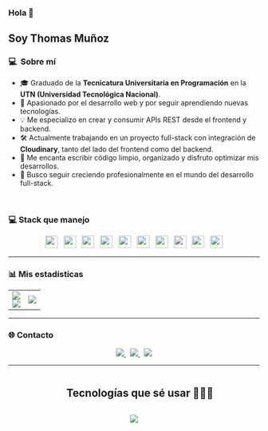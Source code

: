 ### Hola 👋

## Soy Thomas Muñoz

### 💻 &nbsp;Sobre mí 

- 🎓 Graduado de la **Tecnicatura Universitaria en Programación** en la **UTN (Universidad Tecnológica Nacional)**.
- 🤖 Apasionado por el desarrollo web y por seguir aprendiendo nuevas tecnologías.
- 💡 Me especializo en crear y consumir APIs REST desde el frontend y backend.
- 🛠️ Actualmente trabajando en un proyecto full-stack con integración de **Cloudinary**, tanto del lado del frontend como del backend.
- 🧠 Me encanta escribir código limpio, organizado y disfruto optimizar mis desarrollos.
- 🚀 Busco seguir creciendo profesionalmente en el mundo del desarrollo full-stack.

<br>

### 💻 Stack que manejo

<p align="center">

<img src="https://img.shields.io/badge/React-20232A?style=for-the-badge&logo=react&logoColor=61DAFB" height="25"/>
&nbsp;
<img src="https://img.shields.io/badge/Vite-646CFF?style=for-the-badge&logo=vite&logoColor=FFD62E" height="25"/>
&nbsp;
<img src="https://img.shields.io/badge/TypeScript-3178C6?style=for-the-badge&logo=typescript&logoColor=white" height="25"/>
&nbsp;
<img src="https://img.shields.io/badge/Java-ED8B00?style=for-the-badge&logo=java&logoColor=white" height="25"/>
&nbsp;
<img src="https://img.shields.io/badge/Spring_Boot-6DB33F?style=for-the-badge&logo=spring-boot&logoColor=white" height="25"/>
&nbsp;
<img src="https://img.shields.io/badge/REST_API-005571?style=for-the-badge" height="25"/>
&nbsp;
<img src="https://img.shields.io/badge/Git-F05032?style=for-the-badge&logo=git&logoColor=white" height="25"/>
&nbsp;
<img src="https://img.shields.io/badge/MySQL-00758F?style=for-the-badge&logo=mysql&logoColor=white" height="25"/>
&nbsp;
<img src="https://img.shields.io/badge/VSCode-007ACC?style=for-the-badge&logo=visual-studio-code&logoColor=white" height="25"/>
&nbsp;
<img src="https://img.shields.io/badge/IntelliJ-000000?style=for-the-badge&logo=intellijidea&logoColor=white" height="25"/>

</p>

---

### 📊 Mis estadísticas

<table border="0" align="center">
<tr>
<td width="50%" align="center">
	
<img src="https://github-readme-stats.vercel.app/api?username=ThomasMunoz27&theme=tokyonight&show_icons=true&count_private=true" />
<br>
<img src="https://github-readme-streak-stats.herokuapp.com/?user=ThomasMunoz27&theme=tokyonight&hide_border=true" />

</td>

<td width="50%" align="center">

<img src="https://github-readme-stats.vercel.app/api/top-langs/?username=ThomasMunoz27&layout=compact&theme=tokyonight&hide_border=true&langs_count=10"/>

</td>
</tr>
</table>

---

### 🌐 Contacto

<p align="center">
<a href="mailto:thomasnm2004@gmail.com">
	<img src="https://img.shields.io/badge/Email-thomasnm2004@gmail.com-D14836?style=for-the-badge&logo=gmail&logoColor=white">
</a>
&nbsp;
<a href="https://www.linkedin.com/in/thomas-nicolas-mu%C3%B1oz-a45ba9274/" target="_blank">
	<img src="https://img.shields.io/badge/LinkedIn-blue?style=for-the-badge&logo=linkedin&logoColor=white">
</a>
&nbsp;
<a href="https://tu-portfolio.vercel.app" target="_blank">
	<img src="https://img.shields.io/badge/Portafolio-000000?style=for-the-badge&logo=vercel&logoColor=white">
</a>
</p>

---

<!--h1 without bottom border-->
<div id="user-content-toc">
	<ul align="center">
		<summary><h2 style="display: inline-block">Tecnologías que sé usar 👨🏻‍💻</h2></summary>
	</ul>
</div>

<!--tech stack icons-->
<p align="center">
	<a href="https://skillicons.dev">
		<img src="https://skillicons.dev/icons?i=git,css,discord,docker,prisma,express,figma,github,html,java,js,mongodb,mysql,nodejs,postman,py,react,redux,vscode,php,vite,ts,intellij&perline=10" />
	</a>
</p>



